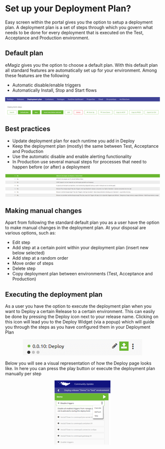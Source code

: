 # Set up your Deployment Plan?
Easy screen within the portal gives you the option to setup a deployment plan. A deployment plan is a set of steps through which you govern what needs to be done for every deployment that is executed on the Test, Acceptance and Production environment.

## Default plan

eMagiz gives you the option to choose a default plan. With this default plan all standard features are automatically set up for your environment. Among these features are the following
-	Automatic disable/enable triggers
-	Automatically Install, Stop and Start flows

<p align="center"><img src="../../img/howto/implementation-deploymentplan-1.png"></p>

## Best practices

-	Update deployment plan for each runtime you add in Deploy
-	Keep the deployment plan (mostly) the same between Test, Acceptance and Production
-	Use the automatic disable and enable alerting functionality
-	In Production use several manual steps for processes that need to happen before (or after) a deployment

<p align="center"><img src="../../img/howto/implementation-deploymentplan-2.png"></p>

## Making manual changes

Apart from following the standard default plan you as a user have the option to make manual changes in the deployment plan. At your disposal are various options, such as:

-	Edit step
-	Add step at a certain point within your deployment plan (insert new below selected)
-	Add step at a random order
-	Move order of steps
-	Delete step
-	Copy deployment plan between environments (Test, Acceptance and Production)

## Executing the deployment plan

As a user you have the option to execute the deployment plan when you want to Deploy a certain Release to a certain environment. This can easily be done by pressing the Deploy icon next to your release name.
Clicking on this icon will lead you to the Deploy Widget (via a popup) which will guide you through the steps as you have configured them in your Deployment Plan

<p align="center"><img src="../../img/howto/implementation-deploymentplan-3.png"></p>

Below you will see a visual representation of how the Deploy page looks like. In here you can press the play button or execute the deployment plan manually per step

<p align="center"><img src="../../img/howto/implementation-deploymentplan-4.png"></p>